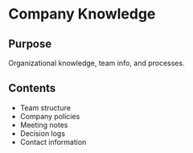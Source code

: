 # Company Knowledge

## Purpose
Organizational knowledge, team info, and processes.

## Contents
- Team structure
- Company policies
- Meeting notes
- Decision logs
- Contact information
